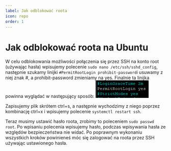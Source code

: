 ```yaml
---
label: Jak odblokować roota
icon: repo
order: 1
---
```


# Jak odblokować roota na Ubuntu
W celu odblokowania możliwości połączenia się przez SSH na konto root (używając hasła) wpisujemy polecenie `sudo nano /etc/ssh/sshd_config`, 
następnie szukamy linijki `#PermitRootLogin prohibit-password`i usuwamy z niej znak #, a prohibit-password zmieniamy na yes. 
Finalnie ta linijka powinna wyglądać w następujący sposób:
![Odblokowany SSH dla roota z hasłem na Ubuntu](img.png)

Zapisujemy plik skrótem ctrl+s, a następnie wychodzimy z niego poprzez kombinację ctrl+x i wpisujemy polecenie `systemctl restart ssh`.

Teraz musimy ustawić hasło roota, zrobimy to poleceniem `sudo passwd root`. Po wpisaniu polecenia wpisujemy hasło, podczas
wpisywania hasła ze względów bezpieczeństwa nie widać. Po poprawnym wykonaniu wszystkich kroków powinieneś móc się zalogować
na roota przez SSH używając ustawionego hasła.
